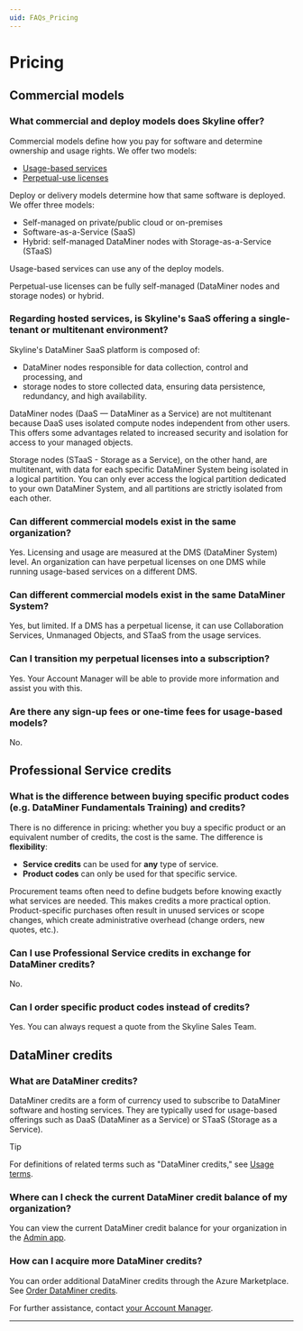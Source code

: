 ```yaml
---
uid: FAQs_Pricing
---
```


# Pricing

## Commercial models

### What commercial and deploy models does Skyline offer?

Commercial models define how you pay for software and determine ownership and usage rights. We offer two models:

- [Usage-based services](xref:Pricing_Usage_based_service)
- [Perpetual-use licenses](xref:Pricing_Perpetual_Use_Licensing)

Deploy or delivery models determine how that same software is deployed. We offer three models:

- Self-managed on private/public cloud or on-premises
- Software-as-a-Service (SaaS)
- Hybrid: self-managed DataMiner nodes with Storage-as-a-Service (STaaS)

Usage-based services can use any of the deploy models.

Perpetual-use licenses can be fully self-managed (DataMiner nodes and storage nodes) or hybrid.

### Regarding hosted services, is Skyline's SaaS offering a single-tenant or multitenant environment?

Skyline's DataMiner SaaS platform is composed of:

- DataMiner nodes responsible for data collection, control and processing, and
- storage nodes to store collected data, ensuring data persistence, redundancy, and high availability.

DataMiner nodes (DaaS — DataMiner as a Service) are not multitenant because DaaS uses isolated compute nodes independent from other users. This offers some advantages related to increased security and isolation for access to your managed objects.

Storage nodes (STaaS - Storage as a Service), on the other hand, are multitenant, with data for each specific DataMiner System being isolated in a logical partition. You can only ever access the logical partition dedicated to your own DataMiner System, and all partitions are strictly isolated from each other.

### Can different commercial models exist in the same organization?

Yes. Licensing and usage are measured at the DMS (DataMiner System) level. An organization can have perpetual licenses on one DMS while running usage-based services on a different DMS.

### Can different commercial models exist in the same DataMiner System?

Yes, but limited. If a DMS has a perpetual license, it can use Collaboration Services, Unmanaged Objects, and STaaS from the usage services.

### Can I transition my perpetual licenses into a subscription?

Yes. Your Account Manager will be able to provide more information and assist you with this.

### Are there any sign-up fees or one-time fees for usage-based models?

No.

## Professional Service credits

### What is the difference between buying specific product codes (e.g. DataMiner Fundamentals Training) and credits?

There is no difference in pricing: whether you buy a specific product or an equivalent number of credits, the cost is the same. The difference is **flexibility**:

- **Service credits** can be used for **any** type of service.
- **Product codes** can only be used for that specific service.

Procurement teams often need to define budgets before knowing exactly what services are needed. This makes credits a more practical option. Product-specific purchases often result in unused services or scope changes, which create administrative overhead (change orders, new quotes, etc.).

### Can I use Professional Service credits in exchange for DataMiner credits?

No.

### Can I order specific product codes instead of credits?

Yes. You can always request a quote from the Skyline Sales Team.

## DataMiner credits

### What are DataMiner credits?

DataMiner credits are a form of currency used to subscribe to DataMiner software and hosting services. They are typically used for usage-based offerings such as DaaS (DataMiner as a Service) or STaaS (Storage as a Service).

> [!TIP]
> For definitions of related terms such as "DataMiner credits," see [Usage terms](xref:Pricing_Usage_based_service#usage-terms).

### Where can I check the current DataMiner credit balance of my organization?

You can view the current DataMiner credit balance for your organization in the [Admin app](https://admin.dataminer.services/).

### How can I acquire more DataMiner credits?

You can order additional DataMiner credits through the Azure Marketplace.  
See [Order DataMiner credits](xref:Order_DataMiner_credits).

For further assistance, contact [your Account Manager](https://community.dataminer.services/get-in-touch/sales-team/).

---
